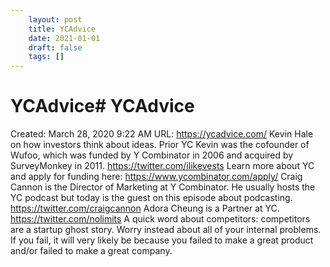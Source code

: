 ```yaml
---
 	layout: post
 	title: YCAdvice
 	date: 2021-01-01
 	draft: false
 	tags: []
---
```


# YCAdvice# YCAdvice
Created: March 28, 2020 9:22 AM
URL: https://ycadvice.com/
Kevin Hale on how investors think about ideas.
Prior YC Kevin was the cofounder of Wufoo, which was funded by Y Combinator in 2006 and acquired by SurveyMonkey in 2011. https://twitter.com/ilikevests Learn more about YC and apply for funding here: https://www.ycombinator.com/apply/
Craig Cannon is the Director of Marketing at Y Combinator.
He usually hosts the YC podcast but today is the guest on this episode about podcasting.
https://twitter.com/craigcannon Adora Cheung is a Partner at YC.
https://twitter.com/nolimits
A quick word about competitors: competitors are a startup ghost story.
Worry instead about all of your internal problems.
If you fail, it will very likely be because you failed to make a great product and/or failed to make a great company.
